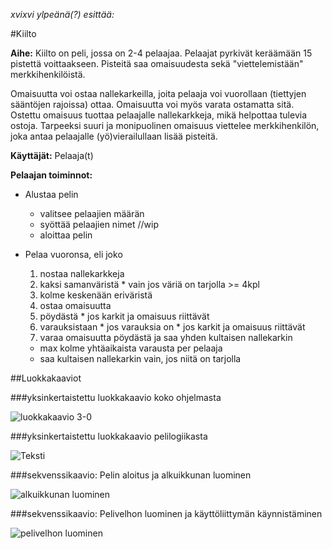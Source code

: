 *xvixvi ylpeänä(?) esittää:*

#Kiilto

**Aihe:** Kiilto on peli, jossa on 2-4 pelaajaa. Pelaajat pyrkivät keräämään 15 pistettä voittaakseen. Pisteitä saa omaisuudesta sekä "viettelemistään" merkkihenkilöistä.

Omaisuutta voi ostaa nallekarkeilla, joita pelaaja voi vuorollaan (tiettyjen sääntöjen rajoissa) ottaa. Omaisuutta voi myös varata ostamatta sitä. Ostettu omaisuus tuottaa pelaajalle nallekarkkeja, mikä helpottaa tulevia ostoja. Tarpeeksi suuri ja monipuolinen omaisuus viettelee merkkihenkilön, joka antaa pelaajalle (yö)vierailullaan lisää pisteitä.

**Käyttäjät:** Pelaaja(t)

**Pelaajan toiminnot:**

* Alustaa pelin
  * valitsee pelaajien määrän
  * syöttää pelaajien nimet //wip
  * aloittaa pelin

* Pelaa vuoronsa, eli joko
  1. nostaa nallekarkkeja
    1. kaksi samanväristä
      * vain jos väriä on tarjolla >= 4kpl
    2. kolme keskenään eriväristä
  2. ostaa omaisuutta
    1. pöydästä
      * jos karkit ja omaisuus riittävät
    2. varauksistaan
      * jos varauksia on
      * jos karkit ja omaisuus riittävät
  3. varaa omaisuutta pöydästä ja saa yhden kultaisen nallekarkin
    * max kolme yhtäaikaista varausta per pelaaja
    * saa kultaisen nallekarkin vain, jos niitä on tarjolla


##Luokkakaaviot

###yksinkertaistettu luokkakaavio koko ohjelmasta

![](https://raw.githubusercontent.com/xvixvi/kiilto/master/dokumentointi/kiilto_luokkakaavio3-0.png "luokkakaavio 3-0")

###yksinkertaistettu luokkakaavio pelilogiikasta

![Teksti](https://raw.githubusercontent.com/xvixvi/kiilto/master/dokumentointi/luokkakaavio2-0.jpg "luokkakaavio 2-0")

###sekvenssikaavio: Pelin aloitus ja alkuikkunan luominen

![](https://github.com/xvixvi/kiilto/blob/master/dokumentointi/sekvenssikaavio:Alkuikkuna.png "alkuikkunan luominen")

###sekvenssikaavio: Pelivelhon luominen ja käyttöliittymän käynnistäminen

![](https://github.com/xvixvi/kiilto/blob/master/dokumentointi/sekvenssikaavio:PelivelhonLuominen.png "pelivelhon luominen")


